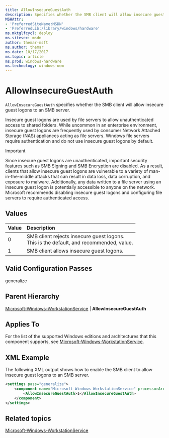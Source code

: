```yaml
---
title: AllowInsecureGuestAuth
description: Specifies whether the SMB client will allow insecure guest logons to an SMB server.
MSHAttr:
- 'PreferredSiteName:MSDN'
- 'PreferredLib:/library/windows/hardware'
ms.mktglfcycl: deploy
ms.sitesec: msdn
author: themar-msft
ms.author: themar
ms.date: 10/17/2017
ms.topic: article
ms.prod: windows-hardware
ms.technology: windows-oem
---
```

# AllowInsecureGuestAuth

`AllowInsecureGuestAuth` specifies whether the SMB client will allow insecure guest logons to an SMB server.

Insecure guest logons are used by file servers to allow unauthenticated access to shared folders. While uncommon in an enterprise environment, insecure guest logons are frequently used by consumer Network Attached Storage (NAS) appliances acting as file servers. Windows file servers require authentication and do not use insecure guest logons by default.

> [!Important]
> Since insecure guest logons are unauthenticated, important security features such as SMB Signing and SMB Encryption are disabled. As a result, clients that allow insecure guest logons are vulnerable to a variety of man-in-the-middle attacks that can result in data loss, data corruption, and exposure to malware. Additionally, any data written to a file server using an insecure guest logon is potentially accessible to anyone on the network. Microsoft recommends disabling insecure guest logons and configuring file servers to require authenticated access.

## Values

| Value                          | Description                                                                                    |
|:-------------------------------|:-----------------------------------------------------------------------------------------------|
| 0                              | SMB client rejects insecure guest logons. <br/>This is the default, and recommended, value.    |
| 1                              | SMB client allows insecure guest logons.                                                       |

## Valid Configuration Passes

generalize

## Parent Hierarchy

[Microsoft-Windows-WorkstationService](microsoft-windows-workstationservice.md) | **AllowInsecureGuestAuth**

## Applies To

For the list of the supported Windows editions and architectures that this component supports, see [Microsoft-Windows-WorkstationService](microsoft-windows-workstationservice.md).

## XML Example

The following XML output shows how to enable the SMB client to allow insecure guest logons to an SMB server.

```XML
<settings pass="generalize">
    <component name="Microsoft-Windows-WorkstationService" processorArchitecture="amd64" publicKeyToken="31bf3856ad364e35" language="neutral" versionScope="nonSxS" xmlns:wcm="http://schemas.microsoft.com/WMIConfig/2002/State" xmlns:xsi="http://www.w3.org/2001/XMLSchema-instance">
        <AllowInsecureGuestAuth>1</AllowInsecureGuestAuth>
    </component>
</settings>
```

## Related topics

[Microsoft-Windows-WorkstationService](microsoft-windows-workstationservice.md)

